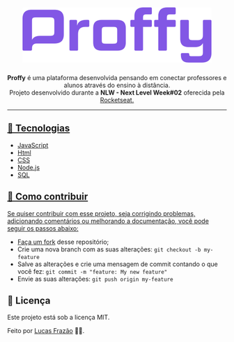 <h1 align="center">
  <img alt="Logo Proffy" src="/public/images/logo2.png" />
</h1>
 
<p align="center"> <strong>Proffy</strong> é uma plataforma desenvolvida pensando em conectar professores e alunos através do ensino à distância. <br> Projeto desenvolvido durante a <strong>NLW - Next Level Week#02</strong> oferecida pela <a href="https://rocketseat.com.br/" title="Rocketseat">Rocketseat. </p>
 
 ---
## 🚀 Tecnologias
* JavaScript
* Html
* CSS
* Node.js
* SQL

## 🤔 Como contribuir
Se quiser contribuir com esse projeto, seja corrigindo problemas, adicionando comentários ou melhorando a documentação, você pode seguir os passos abaixo:
* Faça [um fork](https://help.github.com/pt/github/getting-started-with-github/fork-a-repo) desse repositório;
* Crie uma nova branch com as suas alterações: `git checkout -b my-feature`
* Salve as alterações e crie uma mensagem de commit contando o que você fez: `git commit -m "feature: My new feature"`
* Envie as suas alterações: `git push origin my-feature`


## 📝 Licença
Este projeto está sob a licença MIT.

Feito por [Lucas Frazão](https://www.linkedin.com/in/lucas-fraz%C3%A3o/) 👋🏻.
